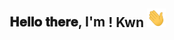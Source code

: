 <h2> 𝐇𝐞𝐥𝐥𝐨 𝐭𝐡𝐞𝐫𝐞, I'm <dev />! Kwn <img src="https://github.com/ABSphreak/ABSphreak/blob/master/gifs/Hi.gif" width="30px"></h2>
